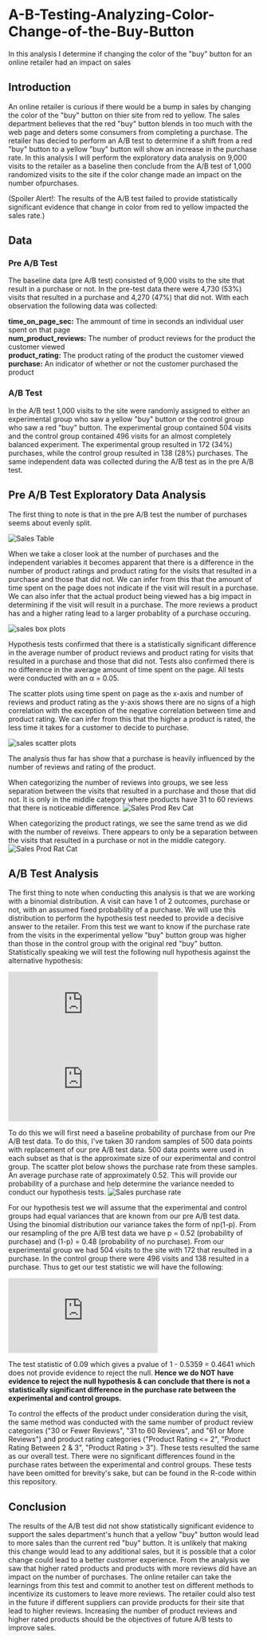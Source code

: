 # A-B-Testing-Analyzing-Color-Change-of-the-Buy-Button
In this analysis I determine if changing the color of the "buy" button for an online retailer had an impact on sales

## Introduction  
An online retailer is curious if there would be a bump in sales by changing the color of the "buy" button on thier site from red to yellow. The sales department believes that the red "buy" button blends in too much with the web page and deters some consumers from completing a purchase. The retailer has decied to perform an A/B test to determine if a shift from a red "buy" button to a yellow "buy" button will show an increase in the purchase rate. In this analysis I will perform the exploratory data analysis on 9,000 visits to the retailer as a baseline then conclude from the A/B test of 1,000 randomized visits to the site if the color change made an impact on the number ofpurchases.  

(Spoiler Alert!: The results of the A/B test failed to provide statistically significant evidence that change in color from red to yellow impacted the sales rate.) 

## Data  
### Pre A/B Test  
The baseline data (pre A/B test) consisted of 9,000 visits to the site that result in a purchase or not. In the pre-test data there were 4,730 (53%) visits that resulted in a purchase and 4,270 (47%) that did not. With each observation the following data was collected:  
  
**time_on_page_sec:** The ammount of time in seconds an individual user spent on that page     
**num_product_reviews:** The number of product reviews for the product the customer viewed  
**product_rating:** The product rating of the product the customer viewed  
**purchase:** An indicator of whether or not the customer purchased the product  

### A/B Test  
In the A/B test 1,000 visits to the site were randomly assigned to either an experimental group who saw a yellow "buy" button or the control group who saw a red "buy" button. The experimental group contained 504 visits and the control group contained 496 visits for an almost completely balanced experiment. The experimental group resulted in 172 (34%) purchases, while the control group resulted in 138 (28%) purchases. The same independent data was collected during the A/B test as in the pre A/B test. 

## Pre A/B Test Exploratory Data Analysis  
The first thing to note is that in the pre A/B test the number of purchases seems about evenly split.
  
![Sales Table](https://user-images.githubusercontent.com/46107551/109396416-6ca9e800-78ff-11eb-82f9-ce58b9991991.png)

When we take a closer look at the number of purchases and the independent variables it becomes apparent that there is a difference in the number of product ratings and product rating for the visits that resulted in a purchase and those that did not. We can infer from this that the amount of time spent on the page does not indicate if the visit will result in a purchase. We can also infer that the actual product being viewed has a big impact in determining if the visit will result in a purchase. The more reviews a product has and a higher rating lead to a larger probablity of a purchase occuring. 
  
![sales box plots](https://user-images.githubusercontent.com/46107551/109395815-6403e280-78fc-11eb-9cff-a616d03d20b0.png)
  
Hypothesis tests confirmed that there is a statistically significant difference in the average number of product reviews and product rating for visits that resulted in a purchase and those that did not. Tests also confirmed there is no difference in the average amount of time spent on the page. All tests were conducted with an α = 0.05.

The scatter plots using time spent on page as the x-axis and number of reviews and product rating as the y-axis shows there are no signs of a high correlation with the exception of the negative correlation between time and product rating. We can infer from this that the higher a product is rated, the less time it takes for a customer to decide to purchase. 
  
![sales scatter plots](https://user-images.githubusercontent.com/46107551/109395828-6ebe7780-78fc-11eb-8207-deeb06ec6bf4.png)

The analysis thus far has show that a purchase is heavily influenced by the number of reviews and rating of the product. 

When categorizing the number of reviews into groups, we see less separation between the visits that resulted in a purchase and those that did not. It is only in the middle category where products have 31 to 60 reviews that there is noticeable difference. 
![Sales Prod Rev Cat](https://user-images.githubusercontent.com/46107551/109398189-3b361a00-7909-11eb-855c-1d7d741eb2ed.png)

When categorizing the product ratings, we see the same trend as we did with the number of reveiws. There appears to only be a separation between the visits that resulted in a purchase or not in the middle category. 
![Sales Prod Rat Cat](https://user-images.githubusercontent.com/46107551/109398194-48530900-7909-11eb-938b-2c7908c154fd.png)

## A/B Test Analysis
The first thing to note when conducting this analysis is that we are working with a binomial distribution. A visit can have 1 of 2 outcomes, purchase or not, with an assumed fixed probability of a purchase. We will use this distribution to perform the hypothesis test needed to provide a decisive answer to the retailer. From this test we want to know if the purchase rate from the visits in the experimental yellow "buy" button group was higher than those in the control group with the original red "buy" button. Statistically speaking we will test the following null hypothesis against the alternative hypothesis:  
  
![null](https://latex.codecogs.com/gif.latex?%5Cinline%20%5Cbold%7BH_0%3A%20%5Ctext%7BExperimental%20Purchase%20Rate%7D%20%3D%20%5Ctext%7BControl%20Purchase%20Rate%7D%7D)  
![alt](https://latex.codecogs.com/gif.latex?%5Cinline%20%5Cbold%7BH_1%3A%20%5Ctext%7BExperimental%20Purchase%20Rate%7D%20%3E%20%5Ctext%7BControl%20Purchase%20Rate%7D%7D)

To do this we will first need a baseline probability of purchase from our Pre A/B test data. To do this, I've taken 30 random samples of 500 data points with replacement of our pre A/B test data. 500 data points were used in each subset as that is the approximate size of our experimental and control group. The scatter plot below shows the purchase rate from these samples. An average purchase rate of approximately 0.52. This will provide our probability of a purchase and help determine the variance needed to conduct our hypothesis tests. 
![Sales purchase rate](https://user-images.githubusercontent.com/46107551/109451693-fbac2280-7a1b-11eb-87e4-60ccfa7e0046.png)

For our hypothesis test we will assume that the experimental and control groups had equal variances that are known from our pre A/B test data. Using the binomial distribution our variance takes the form of np(1-p). From our resampling of the pre A/B test data we have p = 0.52 (probability of purchase) and (1-p) = 0.48 (probability of no purchase). From our experimental group we had 504 visits to the site with 172 that resulted in a purchase. In the control group there were 496 visits and 138 resulted in a purchase. Thus to get our test statistic we will have the following:

![test](https://latex.codecogs.com/gif.latex?%5Csmall%20%5Cfrac%7B%5Cbar%7By_1%7D-%5Cbar%7By_2%7D%7D%7B%5Csqrt%7B%5Cfrac%7B%5Csigma_1%5E2%7D%7Bn_1%7D&plus;%5Cfrac%7B%5Csigma_2%5E2%7D%7Bn_2%7D%7D%7D%20%3D%20%5Cfrac%7B%5Cfrac%7B172%7D%7B504%7D-%5Cfrac%7B138%7D%7B496%7D%7D%7B%5Csqrt%7B%5Cfrac%7Bn_1p%281-p%29%7D%7Bn_1%7D&plus;%5Cfrac%7Bn_2p%281-p%29%7D%7Bn_2%7D%7D%7D%20%3D%20%5Cfrac%7B%5Cfrac%7B172%7D%7B504%7D-%5Cfrac%7B138%7D%7B496%7D%7D%7B%5Csqrt%7B2p%281-p%29%7D%7D%20%3D%20%5Cfrac%7B%5Cfrac%7B172%7D%7B504%7D-%5Cfrac%7B138%7D%7B496%7D%7D%7B%5Csqrt%7B2*0.52*0.48%29%7D%7D%20%5Capprox%200.09)

The test statistic of 0.09 which gives a pvalue of 1 - 0.5359 = 0.4641 which does not provide evidence to reject the null. **Hence we do NOT have evidence to reject the null hypothesis & can conclude that there is not a statistically significant difference in the purchase rate between the experimental and control groups.**

To control the effects of the product under consideration during the visit, the same method was conducted with the same number of product review categories ("30 or Fewer Reviews", "31 to 60 Reviews", and "61 or More Reviews") and product rating categories ("Product Rating <= 2", "Product Rating Between 2 & 3", "Product Rating > 3"). These tests resulted the same as our overall test. There were no significant differences found in the purchase rates between the experimental and control groups. These tests have been omitted for brevity's sake, but can be found in the R-code within this repository. 

## Conclusion
The results of the A/B test did not show statistically significant evidence to support the sales department's hunch that a yellow "buy" button would lead to more sales than the current red "buy" button. It is unlikely that making this change would lead to any additional sales, but it is possible that a color change could lead to a better customer experience. From the analysis we saw that higher rated products and products with more reviews did have an impact on the number of purchases. The online retailer can take the learnings from this test and commit to another test on different methods to incentivize its customers to leave more reviews. The retailer could also test in the future if different suppliers can provide products for their site that lead to higher reviews. Increasing the number of product reviews and higher rated products should be the objectives of future A/B tests to improve sales. 
